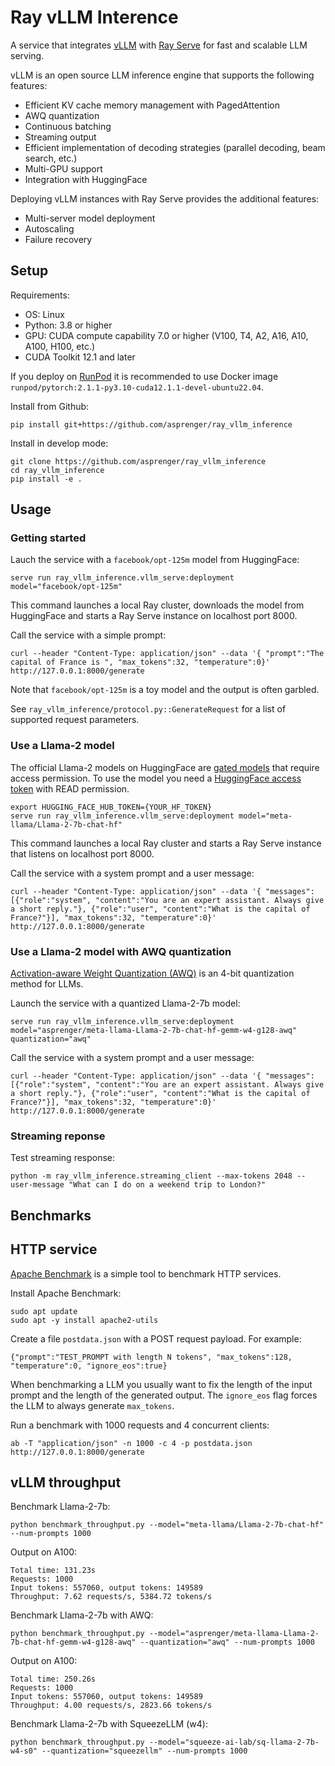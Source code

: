 # Ray vLLM Interence

A service that integrates [vLLM](https://github.com/vllm-project/vllm) with [Ray Serve](https://github.com/ray-project/ray) for fast and scalable LLM serving.

vLLM is an open source LLM inference engine that supports the following features:

  * Efficient KV cache memory management with PagedAttention
  * AWQ quantization
  * Continuous batching
  * Streaming output
  * Efficient implementation of decoding strategies (parallel decoding, beam search, etc.)
  * Multi-GPU support
  * Integration with HuggingFace

Deploying vLLM instances with Ray Serve provides the additional features:

  * Multi-server model deployment
  * Autoscaling
  * Failure recovery

## Setup

Requirements:

 * OS: Linux
 * Python: 3.8 or higher
 * GPU: CUDA compute capability 7.0 or higher (V100, T4, A2, A16, A10, A100, H100, etc.)
 * CUDA Toolkit 12.1 and later

If you deploy on [RunPod](https://www.runpod.io/) it is recommended to use Docker image `runpod/pytorch:2.1.1-py3.10-cuda12.1.1-devel-ubuntu22.04`.

Install from Github:

    pip install git+https://github.com/asprenger/ray_vllm_inference

Install in develop mode:

    git clone https://github.com/asprenger/ray_vllm_inference
    cd ray_vllm_inference
    pip install -e .

## Usage

### Getting started

Lauch the service with a `facebook/opt-125m` model from HuggingFace:

    serve run ray_vllm_inference.vllm_serve:deployment model="facebook/opt-125m"

This command launches a local Ray cluster, downloads the model from HuggingFace and starts a Ray Serve instance on localhost port 8000.

Call the service with a simple prompt:

    curl --header "Content-Type: application/json" --data '{ "prompt":"The capital of France is ", "max_tokens":32, "temperature":0}' http://127.0.0.1:8000/generate

Note that `facebook/opt-125m` is a toy model and the output is often garbled.

See `ray_vllm_inference/protocol.py::GenerateRequest` for a list of supported request parameters.

### Use a Llama-2 model

The official Llama-2 models on HuggingFace are [gated models](https://huggingface.co/docs/hub/models-gated) that require 
access permission. To use the model you need a [HuggingFace access token](https://huggingface.co/docs/hub/security-tokens) 
with READ permission.

    export HUGGING_FACE_HUB_TOKEN={YOUR_HF_TOKEN}
    serve run ray_vllm_inference.vllm_serve:deployment model="meta-llama/Llama-2-7b-chat-hf"

This command launches a local Ray cluster and starts a Ray Serve instance that listens on localhost port 8000.

Call the service with a system prompt and a user message:

    curl --header "Content-Type: application/json" --data '{ "messages":[{"role":"system", "content":"You are an expert assistant. Always give a short reply."}, {"role":"user", "content":"What is the capital of France?"}], "max_tokens":32, "temperature":0}' http://127.0.0.1:8000/generate

### Use a Llama-2 model with AWQ quantization

[Activation-aware Weight Quantization (AWQ)](https://github.com/mit-han-lab/llm-awq) is an 4-bit quantization method for LLMs.

Launch the service with a quantized Llama-2-7b model:

    serve run ray_vllm_inference.vllm_serve:deployment model="asprenger/meta-llama-Llama-2-7b-chat-hf-gemm-w4-g128-awq" quantization="awq"

Call the service with a system prompt and a user message:

    curl --header "Content-Type: application/json" --data '{ "messages":[{"role":"system", "content":"You are an expert assistant. Always give a short reply."}, {"role":"user", "content":"What is the capital of France?"}], "max_tokens":32, "temperature":0}' http://127.0.0.1:8000/generate

### Streaming reponse

Test streaming response:

    python -m ray_vllm_inference.streaming_client --max-tokens 2048 --user-message "What can I do on a weekend trip to London?"

## Benchmarks

## HTTP service

[Apache Benchmark](https://httpd.apache.org/docs/2.4/programs/ab.html) is a simple tool to benchmark HTTP services.

Install Apache Benchmark:

    sudo apt update
    sudo apt -y install apache2-utils

Create a file `postdata.json` with a POST request payload. For example:

    {"prompt":"TEST_PROMPT with length N tokens", "max_tokens":128, "temperature":0, "ignore_eos":true}

When benchmarking a LLM you usually want to fix the length of the input prompt and the length of the
generated output. The `ignore_eos` flag forces the LLM to always generate `max_tokens`. 

Run a benchmark with 1000 requests and 4 concurrent clients:

    ab -T "application/json" -n 1000 -c 4 -p postdata.json http://127.0.0.1:8000/generate

## vLLM throughput

Benchmark Llama-2-7b:

    python benchmark_throughput.py --model="meta-llama/Llama-2-7b-chat-hf" --num-prompts 1000

Output on A100:

    Total time: 131.23s
    Requests: 1000
    Input tokens: 557060, output tokens: 149589
    Throughput: 7.62 requests/s, 5384.72 tokens/s

Benchmark Llama-2-7b with AWQ:

    python benchmark_throughput.py --model="asprenger/meta-llama-Llama-2-7b-chat-hf-gemm-w4-g128-awq" --quantization="awq" --num-prompts 1000

Output on A100:

    Total time: 250.26s
    Requests: 1000
    Input tokens: 557060, output tokens: 149589
    Throughput: 4.00 requests/s, 2823.66 tokens/s

Benchmark Llama-2-7b with SqueezeLLM (w4):

    python benchmark_throughput.py --model="squeeze-ai-lab/sq-llama-2-7b-w4-s0" --quantization="squeezellm" --num-prompts 1000    